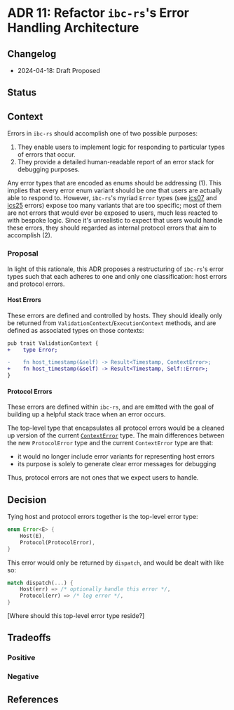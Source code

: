 # ADR 11: Refactor `ibc-rs`'s Error Handling Architecture

## Changelog

- 2024-04-18: Draft Proposed

## Status

## Context

Errors in `ibc-rs` should accomplish one of two possible purposes:

1. They enable users to implement logic for responding to particular types of errors that occur.
2. They provide a detailed human-readable report of an error stack for debugging purposes.

Any error types that are encoded as enums should be addressing (1). This implies that every error enum variant should
be one that users are actually able to respond to. However, `ibc-rs`'s myriad `Error` types (see [ics07][ics07-error] and [ics25][ics25-error] errors) expose
too many variants that are too specific; most of them are not errors that would ever be exposed to users, much less
reacted to with bespoke logic. Since it's unrealistic to expect that users would handle these errors, they should regarded
as internal protocol errors that aim to accomplish (2).

### Proposal

In light of this rationale, this ADR proposes a restructuring of `ibc-rs`'s error types such
that each adheres to one and only one classification: host errors and protocol errors.

#### Host Errors

These errors are defined and controlled by hosts. They should ideally only be returned
from `ValidationContext`/`ExecutionContext` methods, and are defined as associated
types on those contexts:

```diff
pub trait ValidationContext {
+    type Error;

-    fn host_timestamp(&self) -> Result<Timestamp, ContextError>;
+    fn host_timestamp(&self) -> Result<Timestamp, Self::Error>;
}
```

#### Protocol Errors

These errors are defined within `ibc-rs`, and are emitted with the goal of building
up a helpful stack trace when an error occurs.

The top-level type that encapsulates all protocol errors would be a cleaned up version
of the current [`ContextError`][context-error] type. The main differences between
the new `ProtocolError` type and the current `ContextError` type are that:

- it would no longer include error variants for representing host errors
- its purpose is solely to generate clear error messages for debugging

Thus, protocol errors are not ones that we expect users to handle.

## Decision

Tying host and protocol errors together is the top-level error type:

```rust
enum Error<E> {
    Host(E),
    Protocol(ProtocolError),
}
```

This error would only be returned by `dispatch`, and would be dealt with like so:

```rust
match dispatch(...) {
    Host(err) => /* optionally handle this error */,
    Protocol(err) => /* log error */,
}
```

[Where should this top-level error type reside?]

## Tradeoffs

### Positive

### Negative

## References

[ics07-error]: https://github.com/cosmos/ibc-rs/blob/4ea4dcb863efa12f5628a05588e2207112035e4a/ibc-clients/ics07-tendermint/types/src/error.rs#L19
[ics25-error]: https://github.com/cosmos/ibc-rs/blob/4ea4dcb863efa12f5628a05588e2207112035e4a/ibc-core/ics25-handler/types/src/events.rs#L16
[context-error]: https://github.com/cosmos/ibc-rs/blob/3a4acfd64d80277808ba0e8cc5ff1c50ca6f7966/crates/ibc/src/core/context.rs#L74
